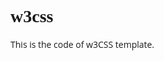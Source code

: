 # w3css
This is the code of w3CSS template.
<!DOCTYPE html>
<html>
<title>W3.CSS Template</title>
<meta charset="UTF-8">
<meta name="viewport" content="width=device-width, initial-scale=1">
<link rel="stylesheet" href="https://www.w3schools.com/w3css/4/w3.css">
<link rel="stylesheet" href="https://fonts.googleapis.com/css?family=Oswald">
<link rel="stylesheet" href="https://fonts.googleapis.com/css?family=Open Sans">
<link rel="stylesheet" href="https://cdnjs.cloudflare.com/ajax/libs/font-awesome/4.7.0/css/font-awesome.min.css">
<style>
h1,h2,h3,h4,h5,h6 {font-family: "Oswald"}
body {font-family: "Open Sans"}
</style>
<body class="w3-light-grey">

<!-- Navigation bar with social media icons -->
<div class="w3-bar w3-black w3-hide-small">
  <a href="#" class="w3-bar-item w3-button"><i class="fa fa-facebook-official"></i></a>
